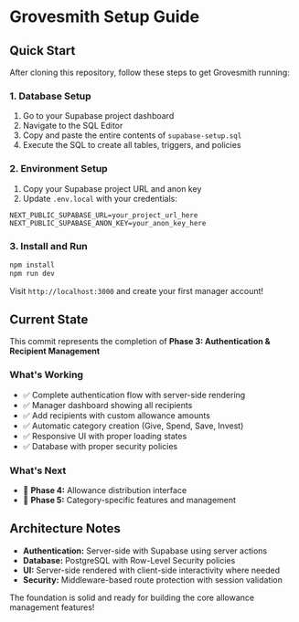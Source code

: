 # Grovesmith Setup Guide

## Quick Start

After cloning this repository, follow these steps to get Grovesmith running:

### 1. Database Setup

1. Go to your Supabase project dashboard
2. Navigate to the SQL Editor
3. Copy and paste the entire contents of `supabase-setup.sql`
4. Execute the SQL to create all tables, triggers, and policies

### 2. Environment Setup

1. Copy your Supabase project URL and anon key
2. Update `.env.local` with your credentials:

```
NEXT_PUBLIC_SUPABASE_URL=your_project_url_here
NEXT_PUBLIC_SUPABASE_ANON_KEY=your_anon_key_here
```

### 3. Install and Run

```bash
npm install
npm run dev
```

Visit `http://localhost:3000` and create your first manager account!

## Current State

This commit represents the completion of **Phase 3: Authentication & Recipient Management**

### What's Working

- ✅ Complete authentication flow with server-side rendering
- ✅ Manager dashboard showing all recipients
- ✅ Add recipients with custom allowance amounts
- ✅ Automatic category creation (Give, Spend, Save, Invest)
- ✅ Responsive UI with proper loading states
- ✅ Database with proper security policies

### What's Next

- 🔄 **Phase 4:** Allowance distribution interface
- 🔄 **Phase 5:** Category-specific features and management

## Architecture Notes

- **Authentication:** Server-side with Supabase using server actions
- **Database:** PostgreSQL with Row-Level Security policies
- **UI:** Server-side rendered with client-side interactivity where needed
- **Security:** Middleware-based route protection with session validation

The foundation is solid and ready for building the core allowance management features!
